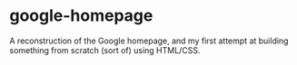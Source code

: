 # google-homepage
A reconstruction of the Google homepage, and my first attempt at building something from scratch (sort of) using HTML/CSS.
